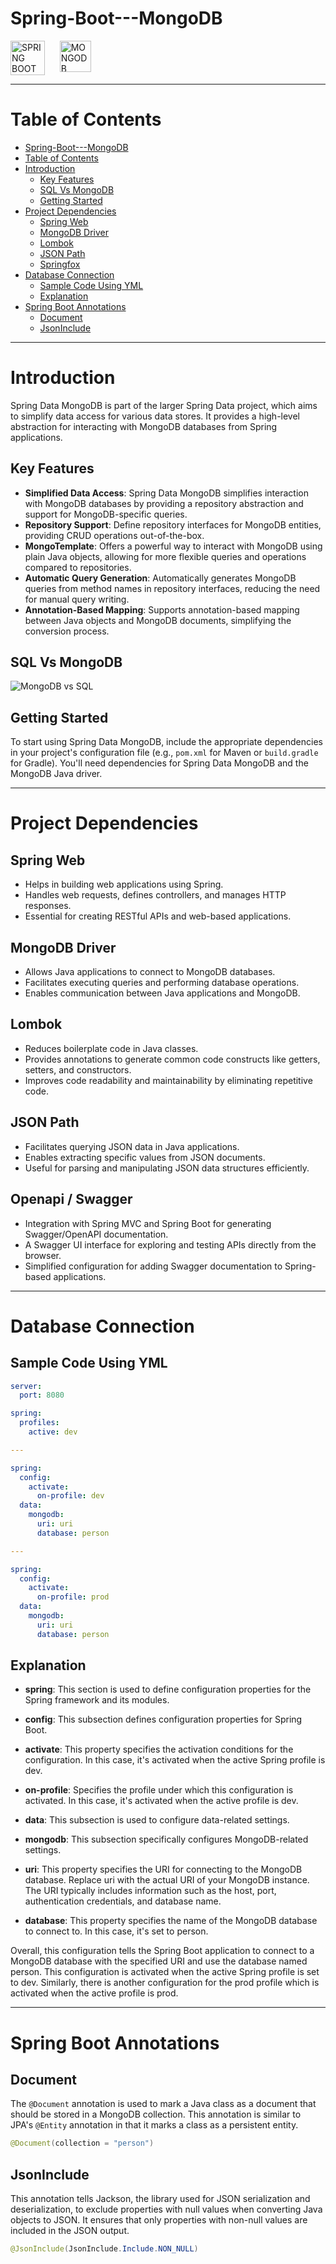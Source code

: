 # Spring-Boot---MongoDB

<div style="display: flex;">
    <!-- SPRING BOOT LOGO -->
    <a href="https://spring.io/projects/spring-boot/">
        <img src="source/spring-boot.png" alt="SPRING BOOT LOGO" height="55" />
    </a>&nbsp;&nbsp;&nbsp;&nbsp;&nbsp;&nbsp;
    <!-- MONGODB LOGO -->
    <a href="https://www.mongodb.com/">
        <img src="source/mongo-db.png" alt="MONGODB LOGO" height="50" />
    </a>
</div>

---

# Table of Contents

- [Spring-Boot---MongoDB](#spring-boot---mongodb)
- [Table of Contents](#table-of-contents)
- [Introduction](#introduction)
  - [Key Features](#key-features)
  - [SQL Vs MongoDB](#sql-vs-mongodb)
  - [Getting Started](#getting-started)
- [Project Dependencies](#project-dependencies)
  - [Spring Web](#spring-web)
  - [MongoDB Driver](#mongodb-driver)
  - [Lombok](#lombok)
  - [JSON Path](#json-path)
  - [Springfox](#springfox)
- [Database Connection](#database-connection)
  - [Sample Code Using YML](#sample-code-using-yml)
  - [Explanation](#explanation)
- [Spring Boot Annotations](#spring-boot-annotations)
  - [Document](#document)
  - [JsonInclude](#jsoninclude)

---

# Introduction

Spring Data MongoDB is part of the larger Spring Data project, which aims to simplify data access for various data stores. It provides a high-level abstraction for interacting with MongoDB databases from Spring applications.

## Key Features

- **Simplified Data Access**: Spring Data MongoDB simplifies interaction with MongoDB databases by providing a repository abstraction and support for MongoDB-specific queries.
- **Repository Support**: Define repository interfaces for MongoDB entities, providing CRUD operations out-of-the-box.
- **MongoTemplate**: Offers a powerful way to interact with MongoDB using plain Java objects, allowing for more flexible queries and operations compared to repositories.
- **Automatic Query Generation**: Automatically generates MongoDB queries from method names in repository interfaces, reducing the need for manual query writing.
- **Annotation-Based Mapping**: Supports annotation-based mapping between Java objects and MongoDB documents, simplifying the conversion process.

## SQL Vs MongoDB

![MongoDB vs SQL](source/sql-vs-nosql.jpg)

## Getting Started

To start using Spring Data MongoDB, include the appropriate dependencies in your project's configuration file (e.g., `pom.xml` for Maven or `build.gradle` for Gradle). You'll need dependencies for Spring Data MongoDB and the MongoDB Java driver.

---

# Project Dependencies

## Spring Web

- Helps in building web applications using Spring.
- Handles web requests, defines controllers, and manages HTTP responses.
- Essential for creating RESTful APIs and web-based applications.

## MongoDB Driver

- Allows Java applications to connect to MongoDB databases.
- Facilitates executing queries and performing database operations.
- Enables communication between Java applications and MongoDB.

## Lombok

- Reduces boilerplate code in Java classes.
- Provides annotations to generate common code constructs like getters, setters, and constructors.
- Improves code readability and maintainability by eliminating repetitive code.

## JSON Path

- Facilitates querying JSON data in Java applications.
- Enables extracting specific values from JSON documents.
- Useful for parsing and manipulating JSON data structures efficiently.

## Openapi / Swagger

- Integration with Spring MVC and Spring Boot for generating Swagger/OpenAPI documentation.
- A Swagger UI interface for exploring and testing APIs directly from the browser.
- Simplified configuration for adding Swagger documentation to Spring-based applications.
---

# Database Connection

## Sample Code Using YML

```yaml
server:
  port: 8080

spring:
  profiles:
    active: dev

---

spring:
  config:
    activate:
      on-profile: dev
  data:
    mongodb:
      uri: uri
      database: person

---

spring:
  config:
    activate:
      on-profile: prod
  data:
    mongodb:
      uri: uri
      database: person
```
## Explanation

- **spring**: This section is used to define configuration properties for the Spring framework and its modules.

- **config**: This subsection defines configuration properties for Spring Boot.

- **activate**: This property specifies the activation conditions for the configuration. In this case, it's activated when the active Spring profile is dev.

- **on-profile**: Specifies the profile under which this configuration is activated. In this case, it's activated when the active profile is dev.

- **data**: This subsection is used to configure data-related settings.

- **mongodb**: This subsection specifically configures MongoDB-related settings.

- **uri**: This property specifies the URI for connecting to the MongoDB database. Replace uri with the actual URI of your MongoDB instance. The URI typically includes information such as the host, port, authentication credentials, and database name.

- **database**: This property specifies the name of the MongoDB database to connect to. In this case, it's set to person.

Overall, this configuration tells the Spring Boot application to connect to a MongoDB database with the specified URI and use the database named person. This configuration is activated when the active Spring profile is set to dev. Similarly, there is another configuration for the prod profile which is activated when the active profile is prod.

---

# Spring Boot Annotations

## Document

The `@Document` annotation is used to mark a Java class as a document that should be stored in a MongoDB collection. This annotation is similar to JPA's `@Entity` annotation in that it marks a class as a persistent entity.

```java
@Document(collection = "person")
```
## JsonInclude

This annotation tells Jackson, the library used for JSON serialization and deserialization, to exclude properties with null values when converting Java objects to JSON. It ensures that only properties with non-null values are included in the JSON output.

```java
@JsonInclude(JsonInclude.Include.NON_NULL)
```